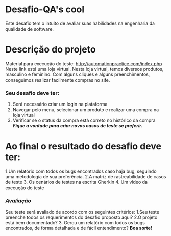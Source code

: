 # Desafio-QA's cool
Este desafio tem o intuito de avaliar suas habilidades na engenharia da qualidade de software.
# Descrição do projeto
Material para execução do teste: http://automationpractice.com/index.php
Neste link está uma loja virtual.
Nesta loja virtual, temos diversos produtos, masculino e feminino.
Com alguns cliques e alguns preenchimentos, conseguimos realizar facilmente compras no site.

###  Seu desafio deve ter: ###
1. Será necessário criar um login na plataforma
2. Navegar pelo menu, selecionar um produto e realizar uma compra na loja virtual
3. Verificar se o status da compra está correto no histórico da compra
***Fique a vontade para criar novos casos de teste se preferir.***

# Ao final o resultado do desafio deve ter:
1.Um relatório com todos os bugs encontrados caso haja bug, seguindo uma metodologia de sua preferência.
2.A matriz de rastreabilidade de casos de teste
3. Os cenários de testes na escrita Gherkin
4. Um vídeo da execução do teste
### ***Avaliação*** ###
Seu teste será avaliado de acordo com os seguintes critérios:
1.Seu teste preenche todos os requerimentos do desafio proposto aqui?
2.O projeto está bem documentado?
3. Gerou um relatório com todos os bugs encontrados, de forma detalhada e de fácil entendimento?
**Boa sorte!**


